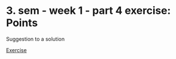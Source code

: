 # 3. sem - week 1 - part 4 exercise: Points

Suggestion to a solution

[Exercise](https://github.com/dat3Cph/backend/blob/main/flow1/jpa/week1/PointsExercise.md)